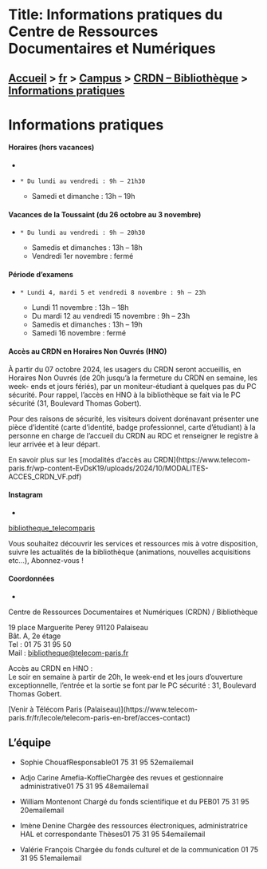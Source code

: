 # Title: Informations pratiques du Centre de Ressources Documentaires et Numériques

## [Accueil](https://www.telecom-paris.fr "https://www.telecom-paris.fr") > [fr](https://www.telecom-paris.fr/fr "fr") > [Campus](https://www.telecom-paris.fr/fr/campus "Campus") > [CRDN – Bibliothèque](https://www.telecom-paris.fr/fr/campus/bibliotheque "CRDN – Bibliothèque") > [Informations pratiques](https://www.telecom-paris.fr/fr/campus/bibliotheque/informations-pratiques)

[](https://www.telecom-paris.fr/fr/accueil)

# Informations pratiques

#### Horaires (hors vacances)

  * 

  *     * Du lundi au vendredi : 9h – 21h30
    * Samedi et dimanche : 13h – 19h

#### Vacances de la Toussaint (du 26 octobre au 3 novembre)

  *     * Du lundi au vendredi : 9h – 20h30
    * Samedis et dimanches : 13h – 18h
    * Vendredi 1er novembre : fermé

#### Période d’examens

  *     * Lundi 4, mardi 5 et vendredi 8 novembre : 9h – 23h
    * Lundi 11 novembre : 13h – 18h
    * Du mardi 12 au vendredi 15 novembre : 9h – 23h
    * Samedis et dimanches : 13h – 19h
    * Samedi 16 novembre : fermé

#### Accès au CRDN en Horaires Non Ouvrés (HNO)

À partir du 07 octobre 2024, les usagers du CRDN seront accueillis, en
Horaires Non Ouvrés (de 20h jusqu’à la fermeture du CRDN en semaine, les week-
ends et jours fériés), par un moniteur-étudiant à quelques pas du PC sécurité.
Pour rappel, l’accès en HNO à la bibliothèque se fait via le PC sécurité (31,
Boulevard Thomas Gobert).

Pour des raisons de sécurité, les visiteurs doivent dorénavant présenter une
pièce d’identité (carte d’identité, badge professionnel, carte d’étudiant) à
la personne en charge de l’accueil du CRDN au RDC et renseigner le registre à
leur arrivée et à leur départ.

En savoir plus sur les [modalités d’accès au CRDN](https://www.telecom-
paris.fr/wp-content-EvDsK19/uploads/2024/10/MODALITES-ACCES_CRDN_VF.pdf)

#### Instagram

  * 

[bibliotheque_telecomparis](https://www.instagram.com/bibliotheque_telecomparis/?utm_medium=copy_link)

Vous souhaitez découvrir les services et ressources mis à votre disposition,
suivre les actualités de la bibliothèque (animations, nouvelles acquisitions
etc…), Abonnez-vous !

#### Coordonnées

  * 

Centre de Ressources Documentaires et Numériques (CRDN) / Bibliothèque

19 place Marguerite Perey 91120 Palaiseau  
Bât. A, 2e étage  
Tel : 01 75 31 95 50  
Mail : [bibliotheque@telecom-paris.fr](mailto:bibliotheque@telecom-paris.fr)

Accès au CRDN en HNO :  
Le soir en semaine à partir de 20h, le week-end et les jours d’ouverture
exceptionnelle, l’entrée et la sortie se font par le PC sécurité : 31,
Boulevard Thomas Gobert.

[Venir à Télécom Paris (Palaiseau)](https://www.telecom-
paris.fr/fr/lecole/telecom-paris-en-bref/acces-contact)

[](https://i.goopics.net/0yr7vp.png)

## L’équipe

  * Sophie ChouafResponsable01 75 31 95 52emailemail

  * Adjo Carine Amefia-KoffieChargée des revues et gestionnaire administrative01 75 31 95 48emailemail

  * William Montenont Chargé du fonds scientifique et du PEB01 75 31 95 20emailemail

  * Imène Denine Chargée des ressources électroniques, administratrice HAL et correspondante Thèses01 75 31 95 54emailemail

  * Valérie François Chargée du fonds culturel et de la com­munication 01 75 31 95 51emailemail


